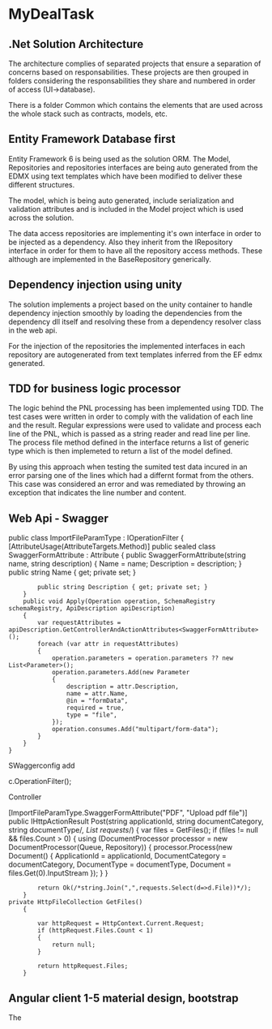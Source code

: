 # MyDealTask

## .Net Solution Architecture

The architecture complies of separated projects that ensure a separation of concerns based on responsabilities. These projects are then grouped in folders considering the responsabilities they share and numbered in order of access (UI->database).

There is a folder Common which contains the elements that are used across the whole stack such as contracts, models, etc.

## Entity Framework Database first

Entity Framework 6 is being used as the solution ORM. The Model, Repositories and repositories interfaces are being auto generated from the EDMX using text templates which have been modified to deliver these different structures.

The model, which is being auto generated, include serialization and validation attributes and is included in the Model project which is used across the solution.

The data access repositories are implementing it's own interface in order to be injected as a dependency. Also they inherit from the IRepository interface in order for them to have all the repository access methods. These although are implemented in the BaseRepository generically.

## Dependency injection using unity

The solution implements a project based on the unity container to handle dependency injection smoothly by loading the dependencies from the dependency dll itself and resolving these from a dependency resolver class in the web api.

For the injection of the repositories the implemented interfaces in each repository are autogenerated from text templates inferred from the EF edmx generated.

## TDD for business logic processor

The logic behind the PNL processing has been implemented using TDD. The test cases were written in order to comply with the validation of each line and the result. Regular expressions were used to validate and process each line of the PNL, which is passed as a string reader and read line per line. The process file method defined in the interface returns a list of generic type which is then implemeted to return a list of the model defined.

By using this approach when testing the sumited test data incured in an error parsing one of the lines which had a differnt format from the others. This case was considered an error and was remediated by throwing an exception that indicates the line number and content.

## Web Api - Swagger


public class ImportFileParamType : IOperationFilter
    {
        [AttributeUsage(AttributeTargets.Method)]
        public sealed class SwaggerFormAttribute : Attribute
        {
            public SwaggerFormAttribute(string name, string description)
            {
                Name = name;
                Description = description;
            }
            public string Name { get; private set; }

            public string Description { get; private set; }
        }
        public void Apply(Operation operation, SchemaRegistry schemaRegistry, ApiDescription apiDescription)
        {
            var requestAttributes = apiDescription.GetControllerAndActionAttributes<SwaggerFormAttribute>();
            foreach (var attr in requestAttributes)
            {
                operation.parameters = operation.parameters ?? new List<Parameter>();
                operation.parameters.Add(new Parameter
                {
                    description = attr.Description,
                    name = attr.Name,
                    @in = "formData",
                    required = true,
                    type = "file",  
                });
                operation.consumes.Add("multipart/form-data");
            }
        }
    }

SWaggerconfig add

c.OperationFilter<ImportFileParamType>();
    
Controller 

[ImportFileParamType.SwaggerFormAttribute("PDF", "Upload pdf file")]
public IHttpActionResult Post(string applicationId, string documentCategory, string documentType/*, List<DocumentRequest> requests*/)
        {
            var files = GetFiles();
            if (files != null && files.Count > 0)
            {
                using (DocumentProcessor processor = new DocumentProcessor(Queue, Repository))
                {
                    processor.Process(new Document()
                    {
                        ApplicationId = applicationId,
                        DocumentCategory = documentCategory,
                        DocumentType = documentType,
                        Document = files.Get(0).InputStream
                    });
                }
            }
                
            return Ok(/*string.Join(",",requests.Select(d=>d.File))*/);
        }
    private HttpFileCollection GetFiles()
        {

            var httpRequest = HttpContext.Current.Request;
            if (httpRequest.Files.Count < 1)
            {
                return null;
            }

            return httpRequest.Files;
        }

## Angular client 1-5 material design, bootstrap

The
